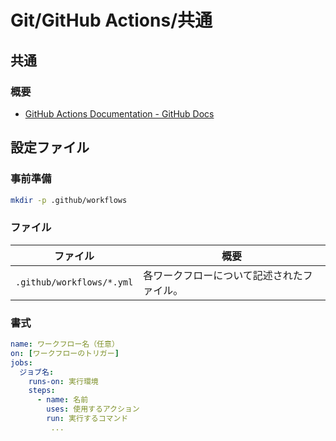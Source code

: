 # Git/GitHub Actions/共通

## 共通

### 概要

- [GitHub Actions Documentation - GitHub Docs](https://docs.github.com/en/actions)

## 設定ファイル

### 事前準備

```bash
mkdir -p .github/workflows
```

### ファイル

| ファイル                  | 概要                                       |
| ------------------------- | ------------------------------------------ |
| `.github/workflows/*.yml` | 各ワークフローについて記述されたファイル。 |

### 書式

```yml
name: ワークフロー名（任意）
on: [ワークフローのトリガー]
jobs:
  ジョブ名:
    runs-on: 実行環境
    steps:
      - name: 名前
        uses: 使用するアクション
        run: 実行するコマンド
         ...
```
